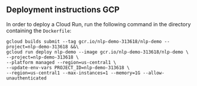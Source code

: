 ## Deployment instructions GCP
In order to deploy a Cloud Run, run the following command in the directory containing the ```Dockerfile```:
```shell
gcloud builds submit --tag gcr.io/nlp-demo-313618/nlp-demo --project=nlp-demo-313618 &&\
gcloud run deploy nlp-demo --image gcr.io/nlp-demo-313618/nlp-demo \
--project=nlp-demo-313618 \
--platform managed --region=us-central1 \
--update-env-vars PROJECT_ID=nlp-demo-313618 \
--region=us-central1 --max-instances=1 --memory=1G --allow-unauthenticated

```

